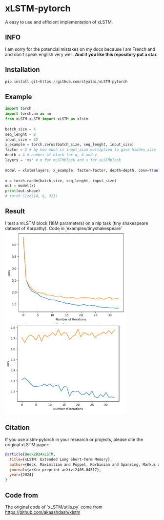 # xLSTM-pytorch
A easy to use and efficient implementation of xLSTM.

## INFO
I am sorry for the potencial mistakes on my docs because I am French and and don't speak english very well. <b>And if you like this repository put a star.</b>

## Installation
```python
pip install git+https://github.com/styalai/xLSTM-pytorch
```
## Example

```python
import torch
import torch.nn as nn
from xLSTM.xLSTM import xLSTM as xlstm

batch_size = 4
seq_lenght = 8
input_size = 32
x_example = torch.zeros(batch_size, seq_lenght, input_size)
factor = 2 # by how much is input_size multiplied to give hidden_size
depth = 4 # number of block for q, k and v
layers = 'ms' # m for mLSTMblock and s for sLSTMblock

model = xlstm(layers, x_example, factor=factor, depth=depth, conv=True)

x = torch.randn(batch_size, seq_lenght, input_size)
out = model(x)
print(out.shape)
# torch.Size([4, 8, 32])
```
## Result
I test a mLSTM block (18M parameters) on a nlp task (tiny shakespeare dataset of Karpathy).
Code in 'examples/tinyshakespeare'
<img src="/assets/loss3000xlstm.PNG" alt="drawing" width="400"/>
<img src="/assets/loss6000.PNG" alt="drawing" width="400"/>

## Citation

If you use xlstm-pytorch in your research or projects, please cite the original xLSTM paper:

```bibtex
@article{Beck2024xLSTM,
  title={xLSTM: Extended Long Short-Term Memory},
  author={Beck, Maximilian and Pöppel, Korbinian and Spanring, Markus and Auer, Andreas and Prudnikova, Oleksandra and Kopp, Michael and Klambauer, Günter and Brandstetter, Johannes and Hochreiter, Sepp},
  journal={arXiv preprint arXiv:2405.04517},
  year={2024}
}
```
## Code from
The original code of 'xLSTM/utils.py' come from https://github.com/akaashdash/xlstm
